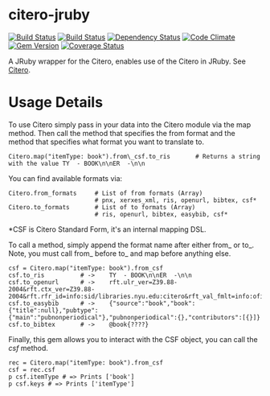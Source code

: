 citero-jruby
======================
[![Build Status](http://jenkins1.bobst.nyu.edu/view/Citation/job/citero-jruby/badge/icon)](http://jenkins1.bobst.nyu.edu/view/Citation/job/citero-jruby/)
[![Build Status](https://secure.travis-ci.org/NYULibraries/citero-jruby.png?branch=master)](http://travis-ci.org/NYULibraries/citero-jruby)
[![Dependency Status](https://gemnasium.com/NYULibraries/citero-jruby.png)](https://gemnasium.com/NYULibraries/citero-jruby)
[![Code Climate](https://codeclimate.com/github/NYULibraries/citero-jruby.png)](https://codeclimate.com/github/NYULibraries/citero-jruby)
[![Gem Version](https://badge.fury.io/rb/citero-jruby.png)](http://badge.fury.io/rb/citero-jruby)
[![Coverage Status](https://coveralls.io/repos/NYULibraries/citero-jruby/badge.png?branch=master)](https://coveralls.io/r/NYULibraries/citero-jruby)


A JRuby wrapper for the Citero, enables use of the Citero in JRuby. See [Citero](https://github.com/NYULibraries/citero).

Usage Details
==============

To use Citero simply pass in your data into the Citero module via the map method. Then call the method that specifies the from format and
the method that specifies what format you want to translate to.


    Citero.map("itemType: book").from\_csf.to_ris		# Returns a string with the value TY  - BOOK\n\nER  -\n\n


You can find available formats via:

    Citero.from_formats		# List of from formats (Array)
    						# pnx, xerxes_xml, ris, openurl, bibtex, csf*
    Citero.to_formats		# List of to formats (Array)
    						# ris, openurl, bibtex, easybib, csf*
*CSF is Citero Standard Form, it's an internal mapping DSL. 

To call a method, simply append the format name after either from\_ or to\_. 
Note, you must call from\_ before to\_ and map before anything else.

    csf = Citero.map("itemType: book").from_csf
    csf.to_ris			# ->	TY  - BOOK\n\nER  -\n\n
    csf.to_openurl		# ->	rft.ulr_ver=Z39.88-2004&rft.ctx_ver=Z39.88-2004&rft.rfr_id=info:sid/libraries.nyu.edu:citero&rft_val_fmlt=info:ofi/fmt:kev:mtx:book&rft.genre=book
    csf.to_easybib		# ->	{"source":"book","book":{"title":null},"pubtype":{"main":"pubnonperiodical"},"pubnonperiodical":{},"contributors":[{}]}
    csf.to_bibtex		# ->	@book{????}

Finally, this gem allows you to interact with the CSF object, you can call the _csf_ method.

    rec = Citero.map("itemType: book").from_csf
    csf = rec.csf
    p csf.itemType # => Prints ['book']
    p csf.keys # => Prints ['itemType']
